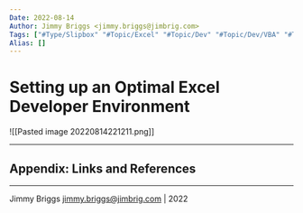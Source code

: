 ```yaml
---
Date: 2022-08-14
Author: Jimmy Briggs <jimmy.briggs@jimbrig.com>
Tags: ["#Type/Slipbox" "#Topic/Excel" "#Topic/Dev" "#Topic/Dev/VBA" "#Topic/Windows"]
Alias: []
---
```


# Setting up an Optimal Excel Developer Environment

![[Pasted image 20220814221211.png]]

***

## Appendix: Links and References

***

Jimmy Briggs <jimmy.briggs@jimbrig.com> | 2022